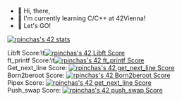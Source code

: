 - 👋 Hi, there, 
- 🌱 I'm currently learning C/C++ at 42Vienna! 
- 💞️ Let's GO!

<!---
RubenPin90/RubenPin90 is a ✨ special ✨ repository because its `README.md` (this file) appears on your GitHub profile.
You can click the Preview link to take a look at your changes.
--->

[![rpinchas's 42 stats](https://badge42.vercel.app/api/v2/clamq0oij00690fmkxtgngu4m/stats?cursusId=21&coalitionId=undefined)](https://github.com/JaeSeoKim/badge42)

Libft Score:\t[![rpinchas's 42 Libft Score](https://badge42.vercel.app/api/v2/clamq0oij00690fmkxtgngu4m/project/2817475)](https://github.com/JaeSeoKim/badge42) \
ft_printf Score:\t[![rpinchas's 42 ft_printf Score](https://badge42.vercel.app/api/v2/clamq0oij00690fmkxtgngu4m/project/2852077)](https://github.com/JaeSeoKim/badge42) \
Get_next_line Score: [![rpinchas's 42 get_next_line Score](https://badge42.vercel.app/api/v2/clamq0oij00690fmkxtgngu4m/project/2885713)](https://github.com/JaeSeoKim/badge42) \
Born2beroot Score: [![rpinchas's 42 Born2beroot Score](https://badge42.vercel.app/api/v2/clamq0oij00690fmkxtgngu4m/project/2925426)](https://github.com/JaeSeoKim/badge42) \
Pipex Score: [![rpinchas's 42 get_next_line Score](https://badge42.vercel.app/api/v2/clamq0oij00690fmkxtgngu4m/project/2885713)](https://github.com/JaeSeoKim/badge42) \
Push_swap Score: [![rpinchas's 42 push_swap Score](https://badge42.vercel.app/api/v2/clamq0oij00690fmkxtgngu4m/project/2930573)](https://github.com/JaeSeoKim/badge42)
